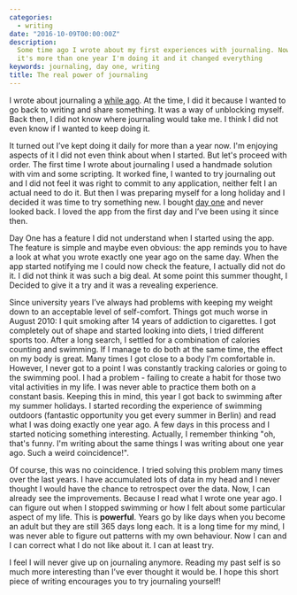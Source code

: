 ```yaml
---
categories:
  - writing
date: "2016-10-09T00:00:00Z"
description:
  Some time ago I wrote about my first experiences with journaling. Now,
  it's more than one year I'm doing it and it changed everything
keywords: journaling, day one, writing
title: The real power of journaling
---
```


I wrote about journaling a [while ago](/what-im-learning-with-journaling). At
the time, I did it because I wanted to go back to writing and share something.
It was a way of unblocking myself. Back then, I did not know where journaling
would take me. I think I did not even know if I wanted to keep doing it.

It turned out I’ve kept doing it daily for more than a year now. I'm enjoying
aspects of it I did not even think about when I started. But let's proceed
with order. The first time I wrote about journaling I used a handmade solution
with vim and some scripting. It worked fine, I wanted to try journaling out
and I did not feel it was right to commit to any application, neither felt I
an actual need to do it. But then I was preparing myself for a long holiday
and I decided it was time to try something new. I bought [day
one](http://dayoneapp.com/) and never looked back. I loved the app from the
first day and I’ve been using it since then.

Day One has a feature I did not understand when I started using the app. The
feature is simple and maybe even obvious: the app reminds you to have a look
at what you wrote exactly one year ago on the same day. When the app started
notifying me I could now check the feature, I actually did not do it. I did
not think it was such a big deal. At some point this summer thought, I Decided
to give it a try and it was a revealing experience.

Since university years I’ve always had problems with keeping my weight down to
an acceptable level of self-comfort. Things got much worse in August 2010: I
quit smoking after 14 years of addiction to cigarettes. I got completely out
of shape and started looking into diets, I tried different sports too. After a
long search, I settled for a combination of calories counting and swimming. If
I manage to do both at the same time, the effect on my body is great. Many
times I got close to a body I'm comfortable in. However, I never got to a
point I was constantly tracking calories or going to the swimming pool. I had
a problem - failing to create a habit for those two vital activities in my
life. I was never able to practice them both on a constant basis. Keeping this
in mind, this year I got back to swimming after my summer holidays. I started
recording the experience of swimming outdoors (fantastic opportunity you get
every summer in Berlin) and read what I was doing exactly one year ago. A few
days in this process and I started noticing something interesting. Actually, I
remember thinking "oh, that's funny. I'm writing about the same things I was
writing about one year ago. Such a weird coincidence!".

Of course, this was no coincidence. I tried solving this problem many times
over the last years. I have accumulated lots of data in my head and I never
thought I would have the chance to retrospect over the data. Now, I can
already see the improvements. Because I read what I wrote one year ago. I can
figure out when I stopped swimming or how I felt about some particular aspect
of my life. This is **powerful**. Years go by like days when you become an
adult but they are still 365 days long each. It is a long time for my mind, I
was never able to figure out patterns with my own behaviour. Now I can and I
can correct what I do not like about it. I can at least try.

I feel I will never give up on journaling anymore. Reading my past self is so
much more interesting than I’ve ever thought it would be. I hope this short
piece of writing encourages you to try journaling yourself!
